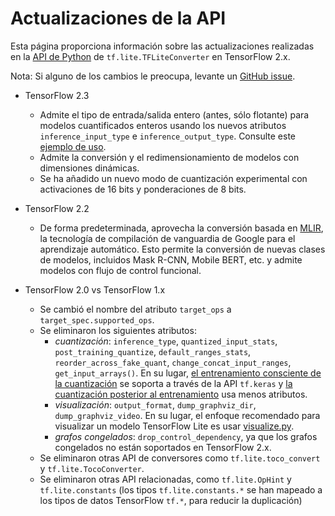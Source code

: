 # Actualizaciones de la API <a name="api_updates"></a>

Esta página proporciona información sobre las actualizaciones realizadas en la [API de Python](index.md) de `tf.lite.TFLiteConverter` en TensorFlow 2.x.

Nota: Si alguno de los cambios le preocupa, levante un [GitHub issue](https://github.com/tensorflow/tensorflow/issues/new?template=60-tflite-converter-issue.md).

- TensorFlow 2.3

    - Admite el tipo de entrada/salida entero (antes, sólo flotante) para modelos cuantificados enteros usando los nuevos atributos `inference_input_type` e `inference_output_type`. Consulte este [ejemplo de uso](../../performance/post_training_quantization.md#integer_only).
    - Admite la conversión y el redimensionamiento de modelos con dimensiones dinámicas.
    - Se ha añadido un nuevo modo de cuantización experimental con activaciones de 16 bits y ponderaciones de 8 bits.

- TensorFlow 2.2

    - De forma predeterminada, aprovecha la conversión basada en [MLIR](https://mlir.llvm.org/), la tecnología de compilación de vanguardia de Google para el aprendizaje automático. Esto permite la conversión de nuevas clases de modelos, incluidos Mask R-CNN, Mobile BERT, etc. y admite modelos con flujo de control funcional.

- TensorFlow 2.0 vs TensorFlow 1.x

    - Se cambió el nombre del atributo `target_ops` a `target_spec.supported_ops`.
    - Se eliminaron los siguientes atributos:
        - *cuantización*: `inference_type`, `quantized_input_stats`, `post_training_quantize`, `default_ranges_stats`, `reorder_across_fake_quant`, `change_concat_input_ranges`, `get_input_arrays()`. En su lugar, [el entrenamiento consciente de la cuantización](https://www.tensorflow.org/model_optimization/guide/quantization/training) se soporta a través de la API `tf.keras` y [la cuantización posterior al entrenamiento](../../performance/post_training_quantization.md) usa menos atributos.
        - *visualización*: `output_format`, `dump_graphviz_dir`, `dump_graphviz_video`. En su lugar, el enfoque recomendado para visualizar un modelo TensorFlow Lite es usar [visualize.py](https://github.com/tensorflow/tensorflow/blob/master/tensorflow/lite/tools/visualize.py).
        - *grafos congelados*: `drop_control_dependency`, ya que los grafos congelados no están soportados en TensorFlow 2.x.
    - Se eliminaron otras API de conversores como `tf.lite.toco_convert` y `tf.lite.TocoConverter`.
    - Se eliminaron otras API relacionadas, como `tf.lite.OpHint` y `tf.lite.constants` (los tipos `tf.lite.constants.*` se han mapeado a los tipos de datos TensorFlow `tf.*`, para reducir la duplicación)
